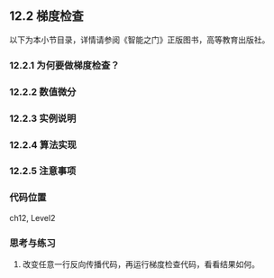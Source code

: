 <!--Copyright © Microsoft Corporation. All rights reserved.
  适用于[License](https://github.com/Microsoft/ai-edu/blob/master/LICENSE.md)版权许可-->

## 12.2 梯度检查

以下为本小节目录，详情请参阅《智能之门》正版图书，高等教育出版社。

### 12.2.1 为何要做梯度检查？

### 12.2.2 数值微分
### 12.2.3 实例说明

### 12.2.4 算法实现

### 12.2.5 注意事项

### 代码位置

ch12, Level2

### 思考与练习

1. 改变任意一行反向传播代码，再运行梯度检查代码，看看结果如何。
